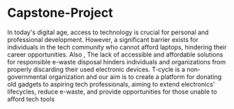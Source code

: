 # Capstone-Project
In today's digital age, access to technology is crucial for personal and professional development. However, a significant barrier exists for individuals in the tech community who cannot afford laptops, hindering their career opportunities. Also , The lack of accessible and affordable solutions for responsible e-waste disposal hinders individuals and organizations from properly discarding their used electronic devices.
T-cycle is a non-governmental organization and our aim is to create a platform for donating old gadgets to aspiring tech professionals, aiming to extend electronics' lifecycles, reduce e-waste, and provide opportunities for those unable to afford tech tools
